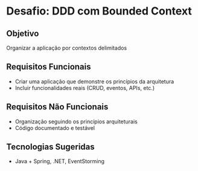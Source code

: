 # Desafio: DDD com Bounded Context

## Objetivo
Organizar a aplicação por contextos delimitados

## Requisitos Funcionais
- Criar uma aplicação que demonstre os princípios da arquitetura
- Incluir funcionalidades reais (CRUD, eventos, APIs, etc.)

## Requisitos Não Funcionais
- Organização seguindo os princípios arquiteturais
- Código documentado e testável

## Tecnologias Sugeridas
- Java + Spring, .NET, EventStorming
